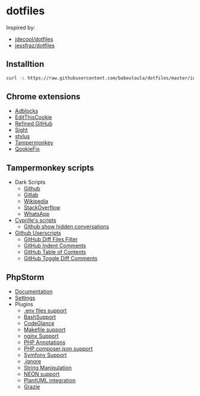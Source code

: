 # dotfiles

Inspired by:
- [jdecool/dotfiles](https://github.com/jdecool/dotfiles)
- [jessfraz/dotfiles](https://github.com/jessfraz/dotfiles)

## Installtion

```bash
curl -L https://raw.githubusercontent.com/babeuloula/dotfiles/master/install.sh | bash --
```

## Chrome extensions

- [Adblocks](https://chrome.google.com/webstore/detail/adblock-plus-free-ad-bloc/cfhdojbkjhnklbpkdaibdccddilifddb)
- [EditThisCookie](https://chrome.google.com/webstore/detail/editthiscookie/fngmhnnpilhplaeedifhccceomclgfbg)
- [Refined GitHub](https://chrome.google.com/webstore/detail/refined-github/hlepfoohegkhhmjieoechaddaejaokhf)
- [Sight](https://chrome.google.com/webstore/detail/sight/epmaefhielclhlnmjofcdapbeepkmggh)
- [stylus](https://chrome.google.com/webstore/detail/stylus/clngdbkpkpeebahjckkjfobafhncgmne)
- [Tampermonkey](https://chrome.google.com/webstore/detail/tampermonkey/dhdgffkkebhmkfjojejmpbldmpobfkfo)
- [QookieFix](https://chrome.google.com/webstore/detail/qookiefix/gkfjmfmjckaabogdpclnahenmcijplpe)

## Tampermonkey scripts

- Dark Scripts
	- [Github](https://github.com/StylishThemes/GitHub-Dark)
	- [Gitlab](https://gitlab.com/vednoc/dark-gitlab)
	- [Wikipedia](https://github.com/StylishThemes/Wikipedia-Dark)
	- [StackOverflow](https://github.com/StylishThemes/StackOverflow-Dark)
	- [WhatsApp](https://userstyles.org/styles/142096/dark-whatsapp-by-vednoc)
- [Cyprille's scripts](https://github.com/cyprille/tampermonkey-scripts)
	- [Github show hidden conversations](https://raw.githubusercontent.com/cyprille/tampermonkey-scripts/master/scripts/github-show-hidden-conversations.user.js)
- [Github Userscripts](https://github.com/Mottie/GitHub-userscripts)
	- [GitHub Diff Files Filter](https://raw.githubusercontent.com/Mottie/GitHub-userscripts/master/github-diff-files-filter.user.js)
	- [GitHub Indent Comments](https://raw.githubusercontent.com/Mottie/GitHub-userscripts/master/github-indent-comments.user.js)
	- [GitHub Table of Contents](https://raw.githubusercontent.com/Mottie/GitHub-userscripts/master/github-toc.user.js)
	- [GitHub Toggle Diff Comments](https://raw.githubusercontent.com/Mottie/GitHub-userscripts/master/github-toggle-diff-comments.user.js)

## PhpStorm

- [Documentation](https://www.jetbrains.com/help/phpstorm/sharing-your-ide-settings.html#settings-repository)
- [Settings](https://github.com/babeuloula/phpstorm-settings)
- Plugins
	- [.env files support](https://plugins.jetbrains.com/plugin/9525--env-files-support)
	- [BashSupport](https://plugins.jetbrains.com/plugin/4230-bashsupport)
	- [CodeGlance](https://plugins.jetbrains.com/plugin/7275-codeglance)
	- [Makefile support](https://plugins.jetbrains.com/plugin/9333-makefile-support)
	- [nginx Support](https://plugins.jetbrains.com/plugin/4415-nginx-support)
	- [PHP Annotations](https://plugins.jetbrains.com/plugin/7320-php-annotations)
	- [PHP composer.json support](https://plugins.jetbrains.com/plugin/7631-php-composer-json-support)
	- [Symfony Support](https://plugins.jetbrains.com/plugin/7219-symfony-support)
	- [.ignore](https://plugins.jetbrains.com/plugin/7495--ignore)
	- [String Manipulation](https://plugins.jetbrains.com/plugin/2162-string-manipulation)
	- [NEON support](https://plugins.jetbrains.com/plugin/7060-neon-support/)
	- [PlantUML integration](https://plugins.jetbrains.com/plugin/7017-plantuml-integration)
	- [Grazie](https://plugins.jetbrains.com/plugin/12175-grazie)
